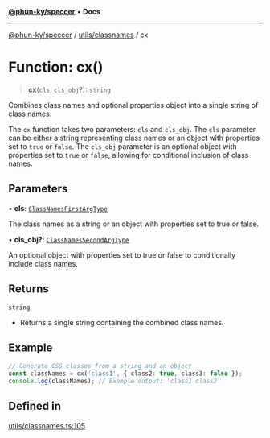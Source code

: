 [**@phun-ky/speccer**](../../../README.md) • **Docs**

***

[@phun-ky/speccer](../../../README.md) / [utils/classnames](../README.md) / cx

# Function: cx()

> **cx**(`cls`, `cls_obj`?): `string`

Combines class names and optional properties object into a single string of class names.

The `cx` function takes two parameters: `cls` and `cls_obj`.
The `cls` parameter can be either a string representing class names or an object with
properties set to `true` or `false`. The `cls_obj` parameter is an optional object with
 properties set to `true` or `false`, allowing for conditional inclusion of class names.

## Parameters

• **cls**: [`ClassNamesFirstArgType`](../../../types/interfaces/classnames/type-aliases/ClassNamesFirstArgType.md)

The class names as a string or an object with properties set to true or false.

• **cls\_obj?**: [`ClassNamesSecondArgType`](../../../types/interfaces/classnames/type-aliases/ClassNamesSecondArgType.md)

An optional object with properties set to true or false to conditionally include class names.

## Returns

`string`

- Returns a single string containing the combined class names.

## Example

```ts
// Generate CSS classes from a string and an object
const classNames = cx('class1', { class2: true, class3: false });
console.log(classNames); // Example output: 'class1 class2'
```

## Defined in

[utils/classnames.ts:105](https://github.com/phun-ky/speccer/blob/main/src/utils/classnames.ts#L105)
